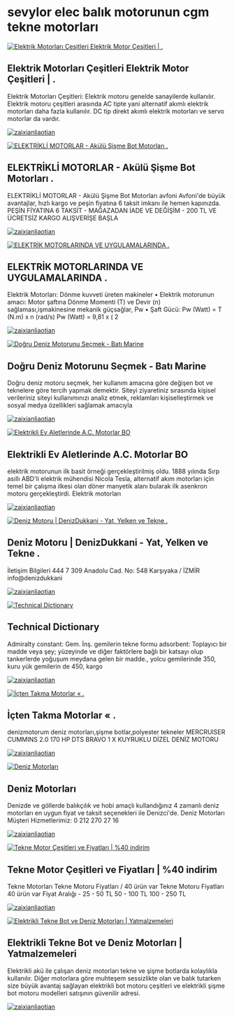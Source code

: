 # sevylor elec balık motorunun cgm tekne motorları
<a href="https://mnn.zoosnet.net/LR/Chatpre.aspx?id=MNN94995150&p=https://topgrinding.com/" target="_blank">![Elektrik Motorları Çeşitleri Elektrik Motor Çeşitleri | .](https://github.com/technlg/images/blob/main/29.jpg)</a>
## Elektrik Motorları Çeşitleri Elektrik Motor Çeşitleri | .
Elektrik Motorları Çeşitleri: Elektrik motoru genelde sanayilerde kullanılır. Elektrik motoru çeşitleri arasında AC tipte yani alternatif akımlı elektrik motorları daha fazla kullanılır. DC tip direkt akımlı elektrik motorları ve servo motorlar da vardır.
<a href="https://mnn.zoosnet.net/LR/Chatpre.aspx?id=MNN94995150&p=https://topgrinding.com/" target="_blank"><img src="https://github.com/technlg/images/raw/main/chat11.jpg" alt="zaixianliaotian"/></a><a href="//whatsapp.shibangsoft.com/WhatsApp.php" ><img src="https://github.com/technlg/images/raw/main/chat11.png" alt=""></a>
<a href="https://mnn.zoosnet.net/LR/Chatpre.aspx?id=MNN94995150&p=https://topgrinding.com/" target="_blank">![ELEKTRİKLİ MOTORLAR - Akülü Şişme Bot Motorları .](https://github.com/technlg/images/blob/main/25.jpg)</a>
## ELEKTRİKLİ MOTORLAR - Akülü Şişme Bot Motorları .
ELEKTRİKLİ MOTORLAR - Akülü Şişme Bot Motorları avfoni Avfoni'de büyük avantajlar, hızlı kargo ve peşin fiyatına 6 taksit imkanı ile hemen kapınızda. PEŞİN FİYATINA 6 TAKSİT - MAĞAZADAN İADE VE DEĞİŞİM - 200 TL VE ÜCRETSİZ KARGO ALIŞVERİŞE BAŞLA
<a href="https://mnn.zoosnet.net/LR/Chatpre.aspx?id=MNN94995150&p=https://topgrinding.com/" target="_blank"><img src="https://github.com/technlg/images/raw/main/chat11.jpg" alt="zaixianliaotian"/></a><a href="//whatsapp.shibangsoft.com/WhatsApp.php" ><img src="https://github.com/technlg/images/raw/main/chat11.png" alt=""></a>
<a href="https://mnn.zoosnet.net/LR/Chatpre.aspx?id=MNN94995150&p=https://topgrinding.com/" target="_blank">![ELEKTRİK MOTORLARINDA VE UYGULAMALARINDA .](https://github.com/technlg/images/blob/main/47.jpg)</a>
## ELEKTRİK MOTORLARINDA VE UYGULAMALARINDA .
Elektrik Motorları: Dönme kuvveti üreten makineler • Elektrik motorunun amacı: Motor şaftına Dönme Momenti (T) ve Devir (n) sağlaması,işmakinesine mekanik güçsağlar, Pw • Şaft Gücü: Pw (Watt) = T (N.m) x n (rad/s) Pw (Watt) = 9,81 x ( 2
<a href="https://mnn.zoosnet.net/LR/Chatpre.aspx?id=MNN94995150&p=https://topgrinding.com/" target="_blank"><img src="https://github.com/technlg/images/raw/main/chat11.jpg" alt="zaixianliaotian"/></a><a href="//whatsapp.shibangsoft.com/WhatsApp.php" ><img src="https://github.com/technlg/images/raw/main/chat11.png" alt=""></a>
<a href="https://mnn.zoosnet.net/LR/Chatpre.aspx?id=MNN94995150&p=https://topgrinding.com/" target="_blank">![Doğru Deniz Motorunu Seçmek - Batı Marine](https://github.com/technlg/images/blob/main/21.jpg)</a>
## Doğru Deniz Motorunu Seçmek - Batı Marine
Doğru deniz motoru seçmek, her kullanım amacına göre değişen bot ve teknelere göre tercih yapmak demektir. Siteyi ziyaretiniz sırasında kişisel verileriniz siteyi kullanımınızı analiz etmek, reklamları kişiselleştirmek ve sosyal medya özellikleri sağlamak amacıyla 
<a href="https://mnn.zoosnet.net/LR/Chatpre.aspx?id=MNN94995150&p=https://topgrinding.com/" target="_blank"><img src="https://github.com/technlg/images/raw/main/chat11.jpg" alt="zaixianliaotian"/></a><a href="//whatsapp.shibangsoft.com/WhatsApp.php" ><img src="https://github.com/technlg/images/raw/main/chat11.png" alt=""></a>
<a href="https://mnn.zoosnet.net/LR/Chatpre.aspx?id=MNN94995150&p=https://topgrinding.com/" target="_blank">![Elektrikli Ev Aletlerinde A.C. Motorlar BO](https://github.com/technlg/images/blob/main/9.jpg)</a>
## Elektrikli Ev Aletlerinde A.C. Motorlar BO
elektrik motorunun ilk basit örneği gerçekleştirilmiş oldu. 1888 yılında Sırp asıllı ABD'li elektrik mühendisi Nicola Tesla, alternatif akım motorları için temel bir çalışma ilkesi olan döner manyetik alanı bularak ilk asenkron motoru gerçekleştirdi. Elektrik motorları
<a href="https://mnn.zoosnet.net/LR/Chatpre.aspx?id=MNN94995150&p=https://topgrinding.com/" target="_blank"><img src="https://github.com/technlg/images/raw/main/chat11.jpg" alt="zaixianliaotian"/></a><a href="//whatsapp.shibangsoft.com/WhatsApp.php" ><img src="https://github.com/technlg/images/raw/main/chat11.png" alt=""></a>
<a href="https://mnn.zoosnet.net/LR/Chatpre.aspx?id=MNN94995150&p=https://topgrinding.com/" target="_blank">![Deniz Motoru | DenizDukkani - Yat, Yelken ve Tekne .](https://github.com/technlg/images/blob/main/17.jpg)</a>
## Deniz Motoru | DenizDukkani - Yat, Yelken ve Tekne .
İletişim Bilgileri 444 7 309 Anadolu Cad. No: 548 Karşıyaka / İZMİR info@denizdukkani
<a href="https://mnn.zoosnet.net/LR/Chatpre.aspx?id=MNN94995150&p=https://topgrinding.com/" target="_blank"><img src="https://github.com/technlg/images/raw/main/chat11.jpg" alt="zaixianliaotian"/></a><a href="//whatsapp.shibangsoft.com/WhatsApp.php" ><img src="https://github.com/technlg/images/raw/main/chat11.png" alt=""></a>
<a href="https://mnn.zoosnet.net/LR/Chatpre.aspx?id=MNN94995150&p=https://topgrinding.com/" target="_blank">![ Technical Dictionary](https://github.com/technlg/images/blob/main/17.jpg)</a>
##  Technical Dictionary
Admiralty constant: Gem. İnş. gemilerin tekne formu adsorbent: Toplayıcı bir madde veya şey; yüzeyinde ve diğer faktörlere bağlı bir katsayı olup tankerlerde yoğuşum meydana gelen bir madde., yolcu gemilerinde 350, kuru yük gemilerin de 450, kargo
<a href="https://mnn.zoosnet.net/LR/Chatpre.aspx?id=MNN94995150&p=https://topgrinding.com/" target="_blank"><img src="https://github.com/technlg/images/raw/main/chat11.jpg" alt="zaixianliaotian"/></a><a href="//whatsapp.shibangsoft.com/WhatsApp.php" ><img src="https://github.com/technlg/images/raw/main/chat11.png" alt=""></a>
<a href="https://mnn.zoosnet.net/LR/Chatpre.aspx?id=MNN94995150&p=https://topgrinding.com/" target="_blank">![İçten Takma Motorlar « .](https://github.com/technlg/images/blob/main/34.jpg)</a>
## İçten Takma Motorlar « .
denizmotorum deniz motorları,şişme botlar,polyester tekneler MERCRUISER CUMMINS 2.0 170 HP DTS BRAVO 1 X KUYRUKLU DİZEL DENİZ MOTORU
<a href="https://mnn.zoosnet.net/LR/Chatpre.aspx?id=MNN94995150&p=https://topgrinding.com/" target="_blank"><img src="https://github.com/technlg/images/raw/main/chat11.jpg" alt="zaixianliaotian"/></a><a href="//whatsapp.shibangsoft.com/WhatsApp.php" ><img src="https://github.com/technlg/images/raw/main/chat11.png" alt=""></a>
<a href="https://mnn.zoosnet.net/LR/Chatpre.aspx?id=MNN94995150&p=https://topgrinding.com/" target="_blank">![Deniz Motorları](https://github.com/technlg/images/blob/main/11.jpg)</a>
## Deniz Motorları
Denizde ve göllerde balıkçılık ve hobi amaçlı kullandığınız 4 zamanlı deniz motorları en uygun fiyat ve taksit seçenekleri ile Denizci'de. Deniz Motorları Müşteri Hizmetlerimiz: 0 212 270 27 16
<a href="https://mnn.zoosnet.net/LR/Chatpre.aspx?id=MNN94995150&p=https://topgrinding.com/" target="_blank"><img src="https://github.com/technlg/images/raw/main/chat11.jpg" alt="zaixianliaotian"/></a><a href="//whatsapp.shibangsoft.com/WhatsApp.php" ><img src="https://github.com/technlg/images/raw/main/chat11.png" alt=""></a>
<a href="https://mnn.zoosnet.net/LR/Chatpre.aspx?id=MNN94995150&p=https://topgrinding.com/" target="_blank">![Tekne Motor Çeşitleri ve Fiyatları | %40 indirim](https://github.com/technlg/images/blob/main/8.jpg)</a>
## Tekne Motor Çeşitleri ve Fiyatları | %40 indirim
Tekne Motorları Tekne Motoru Fiyatları / 40 ürün var Tekne Motoru Fiyatları 40 ürün var Fiyat Aralığı - 25 - 50 TL 50 - 100 TL 100 - 250 TL 
<a href="https://mnn.zoosnet.net/LR/Chatpre.aspx?id=MNN94995150&p=https://topgrinding.com/" target="_blank"><img src="https://github.com/technlg/images/raw/main/chat11.jpg" alt="zaixianliaotian"/></a><a href="//whatsapp.shibangsoft.com/WhatsApp.php" ><img src="https://github.com/technlg/images/raw/main/chat11.png" alt=""></a>
<a href="https://mnn.zoosnet.net/LR/Chatpre.aspx?id=MNN94995150&p=https://topgrinding.com/" target="_blank">![Elektrikli Tekne Bot ve Deniz Motorları | Yatmalzemeleri](https://github.com/technlg/images/blob/main/7.jpg)</a>
## Elektrikli Tekne Bot ve Deniz Motorları | Yatmalzemeleri
Elektrikli akü ile çalışan deniz motorları tekne ve şişme botlarda kolaylıkla kullanılır. Diğer motorlara göre muhteşem sessizlikte olan ve balık tutarken size büyük avantaj sağlayan elektrikli bot motoru çeşitleri ve elektrikli şişme bot motoru modelleri satışının güvenilir adresi.
<a href="https://mnn.zoosnet.net/LR/Chatpre.aspx?id=MNN94995150&p=https://topgrinding.com/" target="_blank"><img src="https://github.com/technlg/images/raw/main/chat11.jpg" alt="zaixianliaotian"/></a><a href="//whatsapp.shibangsoft.com/WhatsApp.php" ><img src="https://github.com/technlg/images/raw/main/chat11.png" alt=""></a>
